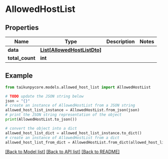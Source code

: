 # AllowedHostList


## Properties

Name | Type | Description | Notes
------------ | ------------- | ------------- | -------------
**data** | [**List[AllowedHostListDto]**](AllowedHostListDto.md) |  | 
**total_count** | **int** |  | 

## Example

```python
from taikunpycore.models.allowed_host_list import AllowedHostList

# TODO update the JSON string below
json = "{}"
# create an instance of AllowedHostList from a JSON string
allowed_host_list_instance = AllowedHostList.from_json(json)
# print the JSON string representation of the object
print(AllowedHostList.to_json())

# convert the object into a dict
allowed_host_list_dict = allowed_host_list_instance.to_dict()
# create an instance of AllowedHostList from a dict
allowed_host_list_from_dict = AllowedHostList.from_dict(allowed_host_list_dict)
```
[[Back to Model list]](../README.md#documentation-for-models) [[Back to API list]](../README.md#documentation-for-api-endpoints) [[Back to README]](../README.md)


